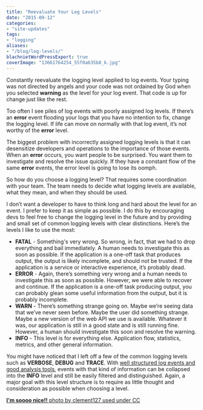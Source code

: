 ```yaml
---
title: "Reevaluate Your Log Levels"
date: "2015-09-12"
categories:
- "site-updates"
tags:
- "logging"
aliases:
- "/blog/log-levels/"
blachnietWordPressExport: true
coverImage: "13661764254_55f0a635b8_k.jpg"
---
```


Constantly reevaluate the logging level applied to log events. Your typing was not directed by angels and your code was not ordained by God when you selected **warning** as the level for your log event. That code is up for change just like the rest.

Too often I see piles of log events with poorly assigned log levels. If there’s an **error** event flooding your logs that you have no intention to fix, change the logging level. If life can move on normally with that log event, it’s not worthy of the **error** level.

The biggest problem with incorrectly assigned logging levels is that it can desensitize developers and operations to the importance of those events. When an **error** occurs, you want people to be surprised. You want them to investigate and resolve the issue quickly. If they have a constant flow of the same **error** events, the error level is going to lose its oomph.

So how do you choose a logging level? That requires some coordination with your team. The team needs to decide what logging levels are available, what they mean, and when they should be used.

I don’t want a developer to have to think long and hard about the level for an event. I prefer to keep it as simple as possible. I do this by encouraging devs to feel free to change the logging level in the future and by providing and small set of common logging levels with clear distinctions. Here’s the levels I like to use the most:

- **FATAL** - Something's very wrong. So wrong, in fact, that we had to drop everything and bail immediately. A human needs to investigate this as soon as possible. If the application is a one-off task that produces output, the output is likely incomplete, and should not be trusted. If the application is a service or interactive experience, it’s probably dead.
- **ERROR** - Again, there’s something very wrong and a human needs to investigate this as soon as possible. However, we were able to recover and continue. If the application is a one-off task producing output, you can probably glean some useful information from the output, but it is probably incomplete.
- **WARN** - There’s something strange going on. Maybe we’re seeing data that we’ve never seen before. Maybe the user did something strange. Maybe a new version of the web API we use is available. Whatever it was, our application is still in a good state and is still running fine. However, a human should investigate this soon and resolve the warning.
- **INFO** - This level is for everything else. Application flow, statistics, metrics, and other general information.

You might have noticed that I left off a few of the common logging levels such as **VERBOSE**, **DEBUG** and **TRACE**. With [well structured log events and good analysis tools](http://blachniet.com/blog/structured-logging-serilog-elk/), events with that kind of information can be collapsed into the **INFO** level and still be easily filtered and distinguished. Again, a major goal with this level structure is to require as little thought and consideration as possible when choosing a level.

[**I'm soooo nice!!** photo by clement127 used under CC](https://flic.kr/p/mPf7xy)
